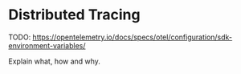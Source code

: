 # Distributed Tracing

TODO: https://opentelemetry.io/docs/specs/otel/configuration/sdk-environment-variables/

Explain what, how and why.